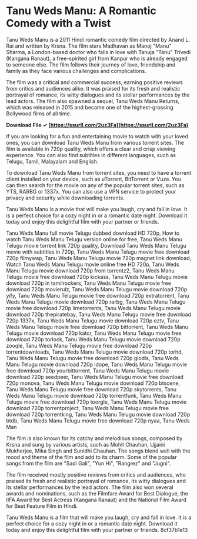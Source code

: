 
 
# Tanu Weds Manu: A Romantic Comedy with a Twist
 
Tanu Weds Manu is a 2011 Hindi romantic comedy film directed by Anand L. Rai and written by Krsna. The film stars Madhavan as Manoj "Manu" Sharma, a London-based doctor who falls in love with Tanuja "Tanu" Trivedi (Kangana Ranaut), a free-spirited girl from Kanpur who is already engaged to someone else. The film follows their journey of love, friendship and family as they face various challenges and complications.
 
The film was a critical and commercial success, earning positive reviews from critics and audiences alike. It was praised for its fresh and realistic portrayal of romance, its witty dialogues and its stellar performances by the lead actors. The film also spawned a sequel, Tanu Weds Manu Returns, which was released in 2015 and became one of the highest-grossing Bollywood films of all time.
 
**Download File ✓ [https://ssurll.com/2uz3Fa](https://ssurll.com/2uz3Fa)**


 
If you are looking for a fun and entertaining movie to watch with your loved ones, you can download Tanu Weds Manu from various torrent sites. The film is available in 720p quality, which offers a clear and crisp viewing experience. You can also find subtitles in different languages, such as Telugu, Tamil, Malayalam and English.
 
To download Tanu Weds Manu from torrent sites, you need to have a torrent client installed on your device, such as uTorrent, BitTorrent or Vuze. You can then search for the movie on any of the popular torrent sites, such as YTS, RARBG or 1337x. You can also use a VPN service to protect your privacy and security while downloading torrents.
 
Tanu Weds Manu is a movie that will make you laugh, cry and fall in love. It is a perfect choice for a cozy night in or a romantic date night. Download it today and enjoy this delightful film with your partner or friends.
 
Tanu Weds Manu full movie Telugu dubbed download HD 720p,  How to watch Tanu Weds Manu Telugu version online for free,  Tanu Weds Manu Telugu movie torrent link 720p quality,  Download Tanu Weds Manu Telugu movie with subtitles in 720p,  Tanu Weds Manu Telugu movie free download 720p filmywap,  Tanu Weds Manu Telugu movie 720p magnet link download,  Watch Tanu Weds Manu Telugu movie online free HD 720p,  Tanu Weds Manu Telugu movie download 720p from torrentz2,  Tanu Weds Manu Telugu movie free download 720p kickass,  Tanu Weds Manu Telugu movie download 720p in tamilrockers,  Tanu Weds Manu Telugu movie free download 720p movierulz,  Tanu Weds Manu Telugu movie download 720p yify,  Tanu Weds Manu Telugu movie free download 720p extratorrent,  Tanu Weds Manu Telugu movie download 720p rarbg,  Tanu Weds Manu Telugu movie free download 720p limetorrents,  Tanu Weds Manu Telugu movie download 720p thepiratebay,  Tanu Weds Manu Telugu movie free download 720p 1337x,  Tanu Weds Manu Telugu movie download 720p eztv,  Tanu Weds Manu Telugu movie free download 720p bittorrent,  Tanu Weds Manu Telugu movie download 720p katcr,  Tanu Weds Manu Telugu movie free download 720p torlock,  Tanu Weds Manu Telugu movie download 720p zooqle,  Tanu Weds Manu Telugu movie free download 720p torrentdownloads,  Tanu Weds Manu Telugu movie download 720p torhd,  Tanu Weds Manu Telugu movie free download 720p glodls,  Tanu Weds Manu Telugu movie download 720p idope,  Tanu Weds Manu Telugu movie free download 720p yourbittorrent,  Tanu Weds Manu Telugu movie download 720p seedpeer,  Tanu Weds Manu Telugu movie free download 720p monova,  Tanu Weds Manu Telugu movie download 720p btscene,  Tanu Weds Manu Telugu movie free download 720p skytorrents,  Tanu Weds Manu Telugu movie download 720p torrentfunk,  Tanu Weds Manu Telugu movie free download 720p toorgle,  Tanu Weds Manu Telugu movie download 720p torrentproject,  Tanu Weds Manu Telugu movie free download 720p torrentking,  Tanu Weds Manu Telugu movie download 720p btdb,  Tanu Weds Manu Telugu movie free download 720p nyaa,  Tanu Weds Man
  
The film is also known for its catchy and melodious songs, composed by Krsna and sung by various artists, such as Mohit Chauhan, Ujjaini Mukherjee, Mika Singh and Sunidhi Chauhan. The songs blend well with the mood and theme of the film and add to its charm. Some of the popular songs from the film are "Sadi Gali", "Yun Hi", "Rangrez" and "Jugni".
 
The film received mostly positive reviews from critics and audiences, who praised its fresh and realistic portrayal of romance, its witty dialogues and its stellar performances by the lead actors. The film also won several awards and nominations, such as the Filmfare Award for Best Dialogue, the IIFA Award for Best Actress (Kangana Ranaut) and the National Film Award for Best Feature Film in Hindi.
 
Tanu Weds Manu is a film that will make you laugh, cry and fall in love. It is a perfect choice for a cozy night in or a romantic date night. Download it today and enjoy this delightful film with your partner or friends.
 8cf37b1e13
 
